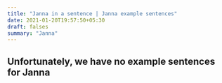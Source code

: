 ```yaml
---
title: "Janna in a sentence | Janna example sentences"
date: 2021-01-20T19:57:50+05:30
draft: falses
summary: "Janna"
---
```

## Unfortunately, we have no example sentences for Janna                 
